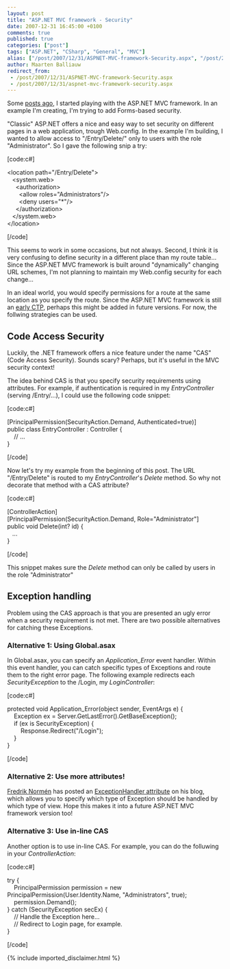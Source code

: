 ```yaml
---
layout: post
title: "ASP.NET MVC framework - Security"
date: 2007-12-31 16:45:00 +0100
comments: true
published: true
categories: ["post"]
tags: ["ASP.NET", "CSharp", "General", "MVC"]
alias: ["/post/2007/12/31/ASPNET-MVC-framework-Security.aspx", "/post/2007/12/31/aspnet-mvc-framework-security.aspx"]
author: Maarten Balliauw
redirect_from:
 - /post/2007/12/31/ASPNET-MVC-framework-Security.aspx
 - /post/2007/12/31/aspnet-mvc-framework-security.aspx
---
```

<p>
Some <a href="/post/2007/12/ASPNET-MVC-Framework---Basic-sample-application.aspx" target="_blank">posts ago</a>, I started playing with the ASP.NET MVC framework. In an example I&#39;m creating, I&#39;m trying to add Forms-based security. 
</p>
<p>
&quot;Classic&quot; ASP.NET offers a nice and easy way to set security on different pages in a web application, trough Web.config. In the example I&#39;m building, I wanted to allow access to &quot;/Entry/Delete/&quot; only to users with the role &quot;Administrator&quot;. So I gave the following snip a try: 
</p>
<p>
[code:c#] 
</p>
<p>
&lt;location path=&quot;/Entry/Delete&quot;&gt;<br />
&nbsp;&nbsp; &lt;system.web&gt;<br />
&nbsp;&nbsp;&nbsp;&nbsp; &lt;authorization&gt;<br />
&nbsp;&nbsp;&nbsp;&nbsp;&nbsp;&nbsp; &lt;allow roles=&quot;Administrators&quot;/&gt;<br />
&nbsp;&nbsp;&nbsp;&nbsp;&nbsp;&nbsp; &lt;deny users=&quot;*&quot;/&gt;<br />
&nbsp;&nbsp;&nbsp;&nbsp; &lt;/authorization&gt;<br />
&nbsp;&nbsp; &lt;/system.web&gt;<br />
&lt;/location&gt; 
</p>
<p>
[/code] 
</p>
<p>
This seems to work in some occasions, but not always. Second, I think it is very confusing to define security in a different place than my route table... Since the ASP.NET MVC framework is built around &quot;dynamically&quot; changing URL schemes, I&#39;m not planning to maintain my Web.config security for each change... 
</p>
<p>
In an ideal world, you would specify permissions for a route at the same location as you specify the route. Since the ASP.NET MVC framework is still an <a href="http://weblogs.asp.net/scottgu/archive/2007/12/09/asp-net-3-5-extensions-ctp-preview-released.aspx" target="_blank">early CTP</a>, perhaps this might be added in future versions. For now, the follwing strategies can be used. 
</p>
<h2>Code Access Security</h2>
<p>
Luckily, the .NET framework offers a nice feature under the name &quot;CAS&quot; (Code Access Security). Sounds scary? Perhaps, but it&#39;s useful in the MVC security context! 
</p>
<p>
The idea behind CAS is that you specify security requirements using attributes. For example, if authentication is required in my <em>EntryController</em> (serving /Entry/...), I could use the following code snippet: 
</p>
<p>
[code:c#] 
</p>
<p>
[PrincipalPermission(SecurityAction.Demand, Authenticated=true)]<br />
public class EntryController : Controller {<br />
&nbsp;&nbsp;&nbsp; // ...<br />
} 
</p>
<p>
[/code] 
</p>
<p>
Now let&#39;s try my example from the beginning of this post. The URL &quot;/Entry/Delete&quot; is routed to my <em>EntryController</em>&#39;s <em>Delete</em> method. So why not decorate that method with a CAS attribute? 
</p>
<p>
[code:c#] 
</p>
<p>
[ControllerAction]<br />
[PrincipalPermission(SecurityAction.Demand, Role=&quot;Administrator&quot;]<br />
public void Delete(int? id) {<br />
&nbsp;&nbsp; ...<br />
} 
</p>
<p>
[/code] 
</p>
<p>
This snippet makes sure the <em>Delete</em> method can only be called by users in the role &quot;Administrator&quot; 
</p>
<h2>Exception handling</h2>
<p>
Problem using the CAS approach is that you are presented an ugly error when a security requirement is not met. There are two possible alternatives for catching these Exceptions. 
</p>
<h3>Alternative 1: Using Global.asax</h3>
<p>
In Global.asax, you can specify an <em>Application_Error</em> event handler. Within this event handler, you can catch specific types of Exceptions and route them to the right error page. The following example redirects each <em>SecurityException</em> to the /Login, my <em>LoginController</em>: 
</p>
<p>
[code:c#] 
</p>
<p>
protected void Application_Error(object sender, EventArgs e) {<br />
&nbsp;&nbsp;&nbsp; Exception ex = Server.GetLastError().GetBaseException();<br />
&nbsp;&nbsp;&nbsp; if (ex is SecurityException) {<br />
&nbsp;&nbsp;&nbsp;&nbsp;&nbsp;&nbsp;&nbsp; Response.Redirect(&quot;/Login&quot;);<br />
&nbsp;&nbsp;&nbsp; }<br />
} 
</p>
<p>
[/code] 
</p>
<h3>Alternative 2: Use more attributes!</h3>
<p>
<a href="http://weblogs.asp.net/fredriknormen/archive/2007/11/19/asp-net-mvc-framework-exception-handling.aspx" target="_blank">Fredrik Norm&eacute;n</a> has posted an <a href="http://weblogs.asp.net/fredriknormen/archive/2007/11/19/asp-net-mvc-framework-exception-handling.aspx" target="_blank">ExceptionHandler attribute</a> on his blog, which allows you to specify which type of Exception should be handled by which type of view. Hope this makes it into a future ASP.NET MVC framework version too! 
</p>
<h3>Alternative 3: Use in-line CAS</h3>
<p>
Another option is to use in-line CAS. For example, you can do the folluwing in your <em>ControllerAction</em>: 
</p>
<p>
[code:c#] 
</p>
<p>
try {<br />
&nbsp;&nbsp;&nbsp; PrincipalPermission permission = new PrincipalPermission(User.Identity.Name, &quot;Administrators&quot;, true);<br />
&nbsp;&nbsp;&nbsp; permission.Demand();<br />
} catch (SecurityException secEx) {<br />
&nbsp;&nbsp;&nbsp; // Handle the Exception here...<br />
&nbsp;&nbsp;&nbsp; // Redirect to Login page, for example.<br />
} 
</p>
<p>
[/code] 
</p>

{% include imported_disclaimer.html %}
